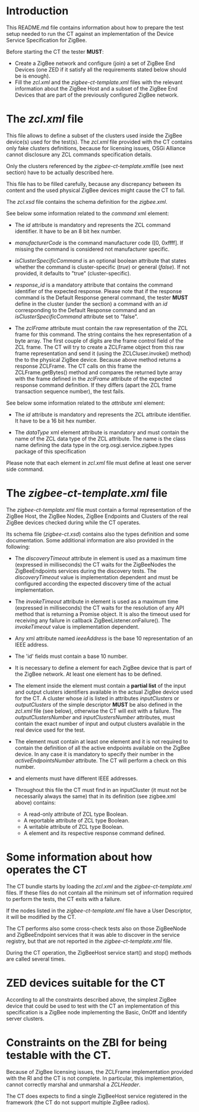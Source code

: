 # Introduction 

This README.md file contains information about how to 
prepare the test setup needed to run the CT against an implementation
of the Device Service Specification for ZigBee.

Before starting the CT the tester **MUST**:
 * Create a ZigBee network and configure (join) a set of ZigBee End Devices 
   (one ZED if it satisfy all the requirements stated below should be is enough).
 * Fill the *zcl.xml* and the *zigbee-ct-template.xml* files with the relevant 
   information about the ZigBee Host and a subset of the ZigBee End Devices 
   that are part of the previously configured ZigBee network.
	  
# The *zcl.xml* file

This file allows to define a subset of the clusters used inside the ZigBee device(s) 
used for the test(s). The *zcl.xml* file provided with the CT contains only 
fake clusters definitions, because for licensing issues, OSGi Alliance 
cannot disclosure any ZCL commands specification details.
 
Only the clusters referenced by the *zigbee-ct-template.xml*file (see next section) 
have to be actually described here.

This file has to be filled carefully, because any discrepancy between 
its content and the used physical ZigBee devices might cause the CT to fail. 

The *zcl.xsd* file contains the schema definition for the *zigbee.xml*.

See below some information related to the *command* xml element:

* The *id* attribute is mandatory and represents the ZCL command identifier. 
  It have to be an 8 bit hex number.

* *manufacturerCode* is the command manufacturer code ([0, 0xffff]. If missing the
   command is considered not manufacturer specific. 
 
* *isClusterSpecificCommand* is an optional boolean attribute that states 
  whether the command is cluster-specific (*true*) or general (*false*). 
  If not provided, it defaults to "true" (cluster-specific).
  
* *response_id* is a mandatory attribute that contains the command identifier 
  of the expected response. Please note that if the response command is the 
  Default Response general command, the tester **MUST** define in the
  cluster (under the *<client>* section) a command with an *id* corresponding to the Default Response
  command and an *isClusterSpecificCommand* attribute set to "false".

* The *zclFrame* attribute must contain the raw representation of the ZCL frame for this command.
  The string contains the hex representation of a byte array. The first couple of digits are
  the frame control field of the ZCL frame. The CT will try to 
  create a ZCLFrame object from this raw frame representation and send it 
  (using the ZCLCluser.invoke() method) the to the physical ZigBee device.
  Because above method returns a response ZCLFrame. The CT calls on this frame 
  the ZCLFrame.getBytes() method and compares the returned byte array with the 
  frame defined in the *zclFrame* attribute of the expected response 
  command definition. If they differs (apart the ZCL frame transaction sequence number),
  the test fails.
  
See below some information related to the *attribute* xml element:

* The *id* attribute is mandatory and represents the ZCL attribute identifier. 
  It have to be a 16 bit hex number.
  
* The *dataType* xml element attribute is mandatory and must contain the name of the ZCL
  data type of the ZCL attribute. The name is the class name defining the data type 
  in the org.osgi.service.zigbee.types package of this specification 
  
Please note that each <cluster> element in *zcl.xml* file must define at least 
one server side command.

# The *zigbee-ct-template.xml* file

The *zigbee-ct-template.xml* file must contain a formal representation of
the ZigBee Host, the ZigBee Nodes, ZigBee Endpoints and Clusters of
the real ZigBee devices checked during while the CT operates.

Its schema file (*zigbee-ct.xsd*) contains also the types definition and 
some documentation. Some additional information are also provided in the following:

* The *discoveryTimeout* attribute in *<host>* element is used as a maximum time 
  (expressed in milliseconds) the CT waits for the ZigBeeNodes the  
  ZigBeeEndpoints services during the discovery tests. The *discoveryTimeout* 
  value is implementation dependent and must be configured according the expected
  discovery time of the actual implementation.
  
* The *invokeTimeout* attribute in *<host>* element is used as a maximum time 
  (expressed in milliseconds) the CT waits for the resolution of any API method
  that is returning a Promise object. It is also the timeout used for receiving any
  failure in callback ZigBeeListener.onFailure(). The *invokeTimeout* value is 
  implementation dependent.
  
* Any xml attribute named *ieeeAddress* is the base 10 representation of an
  IEEE address.
  
* The 'id' fields must contain a base 10 number.
  
* It is necessary to define a *<node>* element for each ZigBee device that 
  is part of the ZigBee network. At least one *<node>* element has to be defined.

* The *<simpleDescriptor>* element inside the *<node>* element must 
  contain a **partial list** of the input and output clusters identifiers 
  available in the actual ZigBee device used for the CT. 
  A cluster whose *id* is listed in attributes *inputClusters* or *outputClusters* 
  of the simple descriptor **MUST** be also defined in the *zcl.xml* file (see below), 
  otherwise the CT will exit with a failure.
  The *outputClustersNumber* and *inputClustersNumber* attributes, must
  contain the exact number of input and output clusters available in the real
  device used for the test.
	  
* The *<endpoints>* element must contain at least one *<endpoint>* element and it is not
  required to contain the definition of all the active endpoints available on
  the ZigBee device. In any case it is mandatory to specify their number in
  the *activeEndpointsNumber* attribute. The CT will perform a check on this number.
  
* *<node>* and *<host>* elements must have different IEEE addresses.

* Throughout this file the CT must find in an inputCluster (it must not be 
  necessarily always the same) that in its definition (see zigbee.xml above) 
  contains:
  
  * A read-only attribute of ZCL type Boolean.
  * A reportable attribute of ZCL type Boolean.
  * A writable attribute of ZCL type Boolean.
  * A *<command>* element and its respective response command defined.

# Some information about how operates the CT

The CT bundle starts by loading the *zcl.xml* and the *zigbee-ct-template.xml* 
files. If these files do not contain all the minimum set of information 
required to perform the tests, the CT exits with a failure.
  
If the nodes listed in the *zigbee-ct-template.xml* file have a User Descriptor, 
it will be modified by the CT.

The CT performs also some cross-check tests also on those ZigBeeNode and 
ZigBeeEndpoint services that it was able to discover in the service registry, 
but that are not reported in the *zigbee-ct-template.xml* file.

During the CT operation, the ZigBeeHost service start() and stop() methods
are called several times.

# ZED devices suitable for the CT

According to all the constraints described above, the simplest ZigBee device 
that could be used to test with the CT an implementation of this specification 
is a ZigBee node implementing the Basic, OnOff and Identify server clusters. 

# Constraints on the ZBI for being testable with the CT.

Because of ZigBee licensing issues, the ZCLFrame implementation 
provided with the RI and the CT is not complete. In particular,
this implementation, cannot correctly marshal and unmarshal a *ZCLHeader*.

The CT does expects to find a single ZigBeeHost service registered in the
framework (the CT do not support multiple ZigBee radios).


